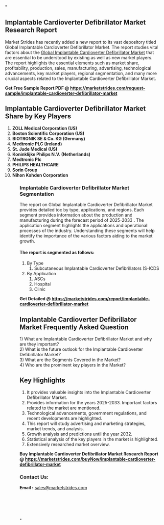 "<h2>Implantable Cardioverter Defibrillator Market Research Report</h2>
<p>Market Strides has recently added a new report to its vast depository titled Global Implantable Cardioverter Defibrillator Market. The report studies vital factors about the&nbsp;<a href=https://marketstrides.com/report/implantable-cardioverter-defibrillator-market>Global Implantable Cardioverter Defibrillator Market</a>&nbsp;that are essential to be understood by existing as well as new market players. The report highlights the essential elements such as market share, profitability, production, sales, manufacturing, advertising, technological advancements, key market players, regional segmentation, and many more crucial aspects related to the Implantable Cardioverter Defibrillator Market.</p>
<p><strong>Get Free Sample Report PDF @&nbsp;<a href=https://marketstrides.com/request-sample/implantable-cardioverter-defibrillator-market>https://marketstrides.com/request-sample/implantable-cardioverter-defibrillator-market</a></strong></p>
<h2><strong>Implantable Cardioverter Defibrillator Market Share by Key Players</strong></h2>
<p><strong><ol><li>
ZOLL Medical Corporation (US)</li><li>Boston Scientific Corporation (US)</li><li>BIOTRONIK SE & Co. KG (Germany)</li><li>Medtronic PLC (Ireland)</li><li>St. Jude Medical (US)</li><li>Koninklijke Philips N.V. (Netherlands)</li><li>Medtronic Plc</li><li>PHILIPS HEALTHCARE</li><li>Sorin Group</li><li>Nihon Kohden Corporation


</li><ol></strong></p>
<h3><strong>Implantable Cardioverter Defibrillator Market Segmentation</strong></h3>
<p>The report on Global Implantable Cardioverter Defibrillator Market provides detailed toc by type, applications, and regions. Each segment provides information about the production and manufacturing during the forecast period of 2025-2033
. The application segment highlights the applications and operational processes of the industry. Understanding these segments will help identify the importance of the various factors aiding to the market growth.</p>
<h4>The report is segmented as follows:</h4>
<p><ol><li>By Type<ol><li>Subcutaneous Implantable Cardioverter Defibrillators (S-ICDS</li></ol></li><li>By Application<ol><li>ASCs</li><li>Hospital</li><li>Clinic</li></ol></li></ol></p>
<p><strong>Get Detailed @&nbsp;<a href=https://marketstrides.com/report/implantable-cardioverter-defibrillator-market>https://marketstrides.com/report/implantable-cardioverter-defibrillator-market</a></strong></p>
<h2 class=""clr-white mb-3""><strong>Implantable Cardioverter Defibrillator Market Frequently Asked Question</strong></h2>
<div class=""card-header"">1) What are&nbsp;Implantable Cardioverter Defibrillator Market and why are they important?
<div class=""card"">
<div class=""card-header"">2) What is the future outlook for the Implantable Cardioverter Defibrillator Market?</div>
</div>
</div>
<div class=""card-header"">3) What are the Segments Covered in the Market?</div>
<div class=""card-header"">4) Who are the prominent key players in the Market?</div>
<h2><strong>Key Highlights</strong></h2>
<div class=""card-header"">
<ol>
<li>It provides valuable insights into the Implantable Cardioverter Defibrillator Market.</li>
<li>Provides information for the years 2025-2033. Important factors related to the market are mentioned.</li>
<li>Technological advancements, government regulations, and recent developments are highlighted.</li>
<li>This report will study advertising and marketing strategies, market trends, and analysis.</li>
<li>Growth analysis and predictions until the year 2032.</li>
<li>Statistical analysis of the key players in the market is highlighted.</li>
<li>Extensively researched market overview.</li>
</ol>
<p><strong>Buy Implantable Cardioverter Defibrillator Market Research Report @&nbsp;<a href=https://marketstrides.com/buyNow/implantable-cardioverter-defibrillator-market>https://marketstrides.com/buyNow/implantable-cardioverter-defibrillator-market</a></strong></p>
<h3>Contact Us:</h3>
<p><strong>Email :</strong> <a href=mailto:sales@marketstrides.com>sales@marketstrides.com</a></p>
</div>
<p>&nbsp;</p>
<h3>&nbsp;</h3>"
